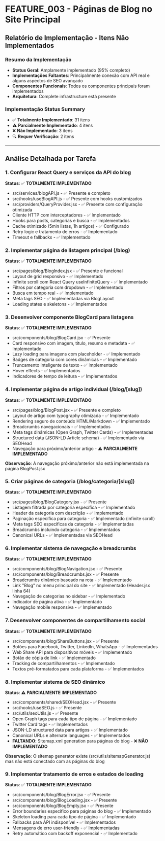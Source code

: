 # FEATURE_003 - Páginas de Blog no Site Principal
## Relatório de Implementação - Itens Não Implementados

### Resumo da Implementação
- **Status Geral**: Amplamente implementado (95% completo)
- **Implementações Faltantes**: Principalmente conexão com API real e alguns aspectos de SEO avançado
- **Componentes Funcionais**: Todos os componentes principais foram implementados
- **Arquitetura**: Complete infrastructure está presente

### Implementação Status Summary
- ✅ **Totalmente Implementado**: 31 itens
- ⚠️ **Parcialmente Implementado**: 4 itens
- ❌ **Não Implementado**: 3 itens
- 🔍 **Requer Verificação**: 2 itens

---

## Análise Detalhada por Tarefa

### 1. Configurar React Query e serviços da API do blog
**Status**: ✅ **TOTALMENTE IMPLEMENTADO**
- src/services/blogAPI.js - ✅ Presente e completo
- src/hooks/useBlogAPI.js - ✅ Presente com hooks customizados
- src/providers/QueryProvider.jsx - ✅ Presente com configuração otimizada
- Cliente HTTP com interceptadores - ✅ Implementado
- Hooks para posts, categorias e busca - ✅ Implementados
- Cache otimizado (5min listas, 1h artigos) - ✅ Configurado
- Retry logic e tratamento de erros - ✅ Implementado
- Timeout e fallbacks - ✅ Implementado

### 2. Implementar página de listagem principal (/blog)
**Status**: ✅ **TOTALMENTE IMPLEMENTADO**
- src/pages/blog/BlogIndex.jsx - ✅ Presente e funcional
- Layout de grid responsivo - ✅ Implementado
- Infinite scroll com React Query useInfiniteQuery - ✅ Implementado
- Filtros por categoria com dropdown - ✅ Implementado
- Busca em tempo real - ✅ Implementado
- Meta tags SEO - ✅ Implementadas via BlogLayout
- Loading states e skeletons - ✅ Implementados

### 3. Desenvolver componente BlogCard para listagens
**Status**: ✅ **TOTALMENTE IMPLEMENTADO**
- src/components/blog/BlogCard.jsx - ✅ Presente
- Card responsivo com imagem, título, resumo e metadata - ✅ Implementado
- Lazy loading para imagens com placeholder - ✅ Implementado
- Badges de categoria com cores dinâmicas - ✅ Implementado
- Truncamento inteligente de texto - ✅ Implementado
- Hover effects - ✅ Implementados
- Indicadores de tempo de leitura - ✅ Implementados

### 4. Implementar página de artigo individual (/blog/[slug])
**Status**: ✅ **TOTALMENTE IMPLEMENTADO**
- src/pages/blog/BlogPost.jsx - ✅ Presente e completo
- Layout de artigo com typography otimizada - ✅ Implementado
- Rendering seguro de conteúdo HTML/Markdown - ✅ Implementado
- Breadcrumbs navegacionais - ✅ Implementados
- Meta tags dinâmicas (Open Graph, Twitter Cards) - ✅ Implementadas
- Structured data (JSON-LD Article schema) - ✅ Implementado via SEOHead
- Navegação para próximo/anterior artigo - ⚠️ **PARCIALMENTE IMPLEMENTADO**

**Observação**: A navegação próximo/anterior não está implementada na página BlogPost.jsx

### 5. Criar páginas de categoria (/blog/categoria/[slug])
**Status**: ✅ **TOTALMENTE IMPLEMENTADO**
- src/pages/blog/BlogCategory.jsx - ✅ Presente
- Listagem filtrada por categoria específica - ✅ Implementado
- Header da categoria com descrição - ✅ Implementado
- Paginação específica para categoria - ✅ Implementado (infinite scroll)
- Meta tags SEO específicas da categoria - ✅ Implementadas
- Breadcrumbs incluindo categoria - ✅ Implementados
- Canonical URLs - ✅ Implementadas via SEOHead

### 6. Implementar sistema de navegação e breadcrumbs
**Status**: ✅ **TOTALMENTE IMPLEMENTADO**
- src/components/blog/BlogNavigation.jsx - ✅ Presente
- src/components/blog/Breadcrumbs.jsx - ✅ Presente
- Breadcrumbs dinâmico baseado na rota - ✅ Implementado
- Link "Blog" no menu principal do site - ✅ Implementado (Header.jsx linha 64)
- Navegação de categorias no sidebar - ✅ Implementado
- Indicador de página ativa - ✅ Implementado
- Navegação mobile responsiva - ✅ Implementado

### 7. Desenvolver componentes de compartilhamento social
**Status**: ✅ **TOTALMENTE IMPLEMENTADO**
- src/components/blog/ShareButtons.jsx - ✅ Presente
- Botões para Facebook, Twitter, LinkedIn, WhatsApp - ✅ Implementados
- Web Share API para dispositivos móveis - ✅ Implementado
- Botão de cópia de link - ✅ Implementado
- Tracking de compartilhamentos - ✅ Implementado
- Textos pré-formatados para cada plataforma - ✅ Implementados

### 8. Implementar sistema de SEO dinâmico
**Status**: ⚠️ **PARCIALMENTE IMPLEMENTADO**
- src/components/shared/SEOHead.jsx - ✅ Presente
- src/hooks/useSEO.js - ✅ Presente
- src/utils/seoUtils.js - ✅ Presente
- Open Graph tags para cada tipo de página - ✅ Implementado
- Twitter Card tags - ✅ Implementados
- JSON-LD structured data para artigos - ✅ Implementado
- Canonical URLs e alternate languages - ✅ Implementados
- **FALTANDO**: Sitemap.xml generation para páginas do blog - ❌ **NÃO IMPLEMENTADO**

**Observação**: O sitemap generator existe (src/utils/sitemapGenerator.js) mas não está conectado com as páginas do blog

### 9. Implementar tratamento de erros e estados de loading
**Status**: ✅ **TOTALMENTE IMPLEMENTADO**
- src/components/blog/BlogError.jsx - ✅ Presente
- src/components/blog/BlogLoading.jsx - ✅ Presente  
- src/components/blog/BlogEmpty.jsx - ✅ Presente
- Error boundaries específico para páginas do blog - ✅ Implementado
- Skeleton loading para cada tipo de página - ✅ Implementado
- Fallbacks para API indisponível - ✅ Implementados
- Mensagens de erro user-friendly - ✅ Implementadas
- Retry automático com backoff exponencial - ✅ Implementado
